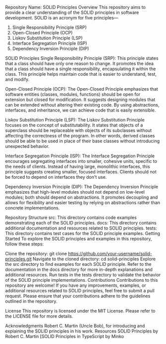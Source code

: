 Repository Name: SOLID Principles
Overview
This repository aims to provide a clear understanding of the SOLID principles in software development. SOLID is an acronym for five principles—
1. Single Responsibility Principle (SRP)
2. Open-Closed Principle (OCP)
3. Liskov Substitution Principle (LSP)
4. Interface Segregation Principle (ISP)
5. Dependency Inversion Principle (DIP) 

SOLID Principles
Single Responsibility Principle (SRP): This principle states that a class should have only one reason to change. It promotes the idea that a class should have a single responsibility, encapsulating it within the class. This principle helps maintain code that is easier to understand, test, and modify.

Open-Closed Principle (OCP): The Open-Closed Principle emphasizes that software entities (classes, modules, functions) should be open for extension but closed for modification. It suggests designing modules that can be extended without altering their existing code. By using abstractions, interfaces, and inheritance, we can achieve code that is easily extensible.

Liskov Substitution Principle (LSP): The Liskov Substitution Principle focuses on the concept of substitutability. It states that objects of a superclass should be replaceable with objects of its subclasses without affecting the correctness of the program. In other words, derived classes should be able to be used in place of their base classes without introducing unexpected behavior.

Interface Segregation Principle (ISP): The Interface Segregation Principle encourages segregating interfaces into smaller, cohesive units, specific to the needs of clients. Instead of having large, monolithic interfaces, this principle suggests creating smaller, focused interfaces. Clients should not be forced to depend on interfaces they don't use.

Dependency Inversion Principle (DIP): The Dependency Inversion Principle emphasizes that high-level modules should not depend on low-level modules; both should depend on abstractions. It promotes decoupling and allows for flexibility and easier testing by relying on abstractions rather than concrete implementations.

Repository Structure
src: This directory contains code examples demonstrating each of the SOLID principles.
docs: This directory contains additional documentation and resources related to SOLID principles.
tests: This directory contains test cases for the SOLID principle examples.
Getting Started
To explore the SOLID principles and examples in this repository, follow these steps:

Clone the repository: git clone https://github.com/your-username/solid-principles.git
Navigate to the cloned directory: cd solid-principles
Explore the src directory to find examples for each SOLID principle.
Refer to the documentation in the docs directory for more in-depth explanations and additional resources.
Run tests in the tests directory to validate the behavior of the SOLID principle implementations.
Contributions
Contributions to this repository are welcome! If you have any improvements, examples, or additional resources related to SOLID principles, feel free to submit a pull request. Please ensure that your contributions adhere to the guidelines outlined in the repository.

License
This repository is licensed under the MIT License. Please refer to the LICENSE file for more details.

Acknowledgments
Robert C. Martin (Uncle Bob), for introducing and explaining the SOLID principles in his work.
Resources
SOLID Principles by Robert C. Martin
[SOLID Principles in TypeScript by Minko
